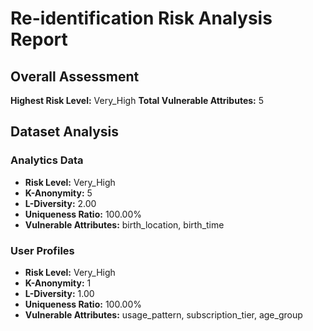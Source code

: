# Re-identification Risk Analysis Report

## Overall Assessment
**Highest Risk Level:** Very_High
**Total Vulnerable Attributes:** 5

## Dataset Analysis

### Analytics Data
- **Risk Level:** Very_High
- **K-Anonymity:** 5
- **L-Diversity:** 2.00
- **Uniqueness Ratio:** 100.00%
- **Vulnerable Attributes:** birth_location, birth_time

### User Profiles
- **Risk Level:** Very_High
- **K-Anonymity:** 1
- **L-Diversity:** 1.00
- **Uniqueness Ratio:** 100.00%
- **Vulnerable Attributes:** usage_pattern, subscription_tier, age_group
